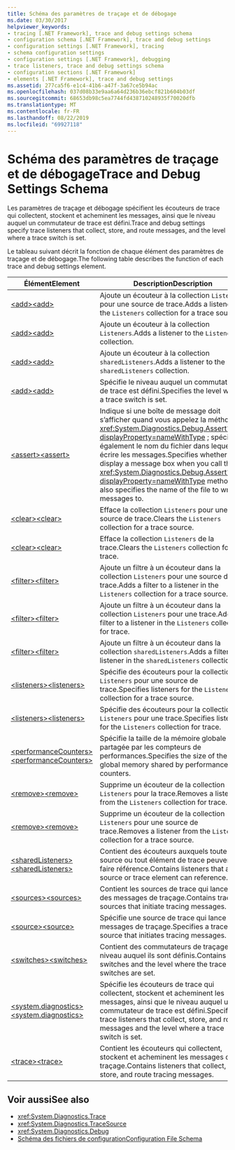 ```yaml
---
title: Schéma des paramètres de traçage et de débogage
ms.date: 03/30/2017
helpviewer_keywords:
- tracing [.NET Framework], trace and debug settings schema
- configuration schema [.NET Framework], trace and debug settings
- configuration settings [.NET Framework], tracing
- schema configuration settings
- configuration settings [.NET Framework], debugging
- trace listeners, trace and debug settings schema
- configuration sections [.NET Framework]
- elements [.NET Framework], trace and debug settings
ms.assetid: 277ca5f6-e1c4-41b6-a47f-3a67ce5b94ac
ms.openlocfilehash: 037d08b33e9aa6a64d236b36ebcf821b604b03df
ms.sourcegitcommit: 68653db98c5ea7744fd438710248935f70020dfb
ms.translationtype: MT
ms.contentlocale: fr-FR
ms.lasthandoff: 08/22/2019
ms.locfileid: "69927118"
---
```

# <a name="trace-and-debug-settings-schema"></a><span data-ttu-id="8e16a-102">Schéma des paramètres de traçage et de débogage</span><span class="sxs-lookup"><span data-stu-id="8e16a-102">Trace and Debug Settings Schema</span></span>
<span data-ttu-id="8e16a-103">Les paramètres de traçage et débogage spécifient les écouteurs de trace qui collectent, stockent et acheminent les messages, ainsi que le niveau auquel un commutateur de trace est défini.</span><span class="sxs-lookup"><span data-stu-id="8e16a-103">Trace and debug settings specify trace listeners that collect, store, and route messages, and the level where a trace switch is set.</span></span>  
  
 <span data-ttu-id="8e16a-104">Le tableau suivant décrit la fonction de chaque élément des paramètres de traçage et de débogage.</span><span class="sxs-lookup"><span data-stu-id="8e16a-104">The following table describes the function of each trace and debug settings element.</span></span>  
  
|<span data-ttu-id="8e16a-105">Élément</span><span class="sxs-lookup"><span data-stu-id="8e16a-105">Element</span></span>|<span data-ttu-id="8e16a-106">Description</span><span class="sxs-lookup"><span data-stu-id="8e16a-106">Description</span></span>|  
|-------------|-----------------|  
|[<span data-ttu-id="8e16a-107">\<add></span><span class="sxs-lookup"><span data-stu-id="8e16a-107">\<add></span></span>](add-element-for-listeners-for-source.md)|<span data-ttu-id="8e16a-108">Ajoute un écouteur à la collection `Listeners` pour une source de trace.</span><span class="sxs-lookup"><span data-stu-id="8e16a-108">Adds a listener to the `Listeners` collection for a trace source.</span></span>|  
|[<span data-ttu-id="8e16a-109">\<add></span><span class="sxs-lookup"><span data-stu-id="8e16a-109">\<add></span></span>](add-element-for-listeners-for-trace.md)|<span data-ttu-id="8e16a-110">Ajoute un écouteur à la collection `Listeners`.</span><span class="sxs-lookup"><span data-stu-id="8e16a-110">Adds a listener to the `Listeners` collection.</span></span>|  
|[<span data-ttu-id="8e16a-111">\<add></span><span class="sxs-lookup"><span data-stu-id="8e16a-111">\<add></span></span>](add-element-for-sharedlisteners.md)|<span data-ttu-id="8e16a-112">Ajoute un écouteur à la collection `sharedListeners`.</span><span class="sxs-lookup"><span data-stu-id="8e16a-112">Adds a listener to the `sharedListeners` collection.</span></span>|  
|[<span data-ttu-id="8e16a-113">\<add></span><span class="sxs-lookup"><span data-stu-id="8e16a-113">\<add></span></span>](add-element-for-switches.md)|<span data-ttu-id="8e16a-114">Spécifie le niveau auquel un commutateur de trace est défini.</span><span class="sxs-lookup"><span data-stu-id="8e16a-114">Specifies the level where a trace switch is set.</span></span>|  
|[<span data-ttu-id="8e16a-115">\<assert></span><span class="sxs-lookup"><span data-stu-id="8e16a-115">\<assert></span></span>](assert-element.md)|<span data-ttu-id="8e16a-116">Indique si une boîte de message doit s’afficher quand vous appelez la méthode <xref:System.Diagnostics.Debug.Assert%2A?displayProperty=nameWithType> ; spécifie également le nom du fichier dans lequel écrire les messages.</span><span class="sxs-lookup"><span data-stu-id="8e16a-116">Specifies whether to display a message box when you call the <xref:System.Diagnostics.Debug.Assert%2A?displayProperty=nameWithType> method; also specifies the name of the file to write messages to.</span></span>|  
|[<span data-ttu-id="8e16a-117">\<clear></span><span class="sxs-lookup"><span data-stu-id="8e16a-117">\<clear></span></span>](clear-element-for-listeners-for-source.md)|<span data-ttu-id="8e16a-118">Efface la collection `Listeners` pour une source de trace.</span><span class="sxs-lookup"><span data-stu-id="8e16a-118">Clears the `Listeners` collection for a trace source.</span></span>|  
|[<span data-ttu-id="8e16a-119">\<clear></span><span class="sxs-lookup"><span data-stu-id="8e16a-119">\<clear></span></span>](clear-element-for-listeners-for-trace.md)|<span data-ttu-id="8e16a-120">Efface la collection `Listeners` de la trace.</span><span class="sxs-lookup"><span data-stu-id="8e16a-120">Clears the `Listeners` collection for trace.</span></span>|  
|[<span data-ttu-id="8e16a-121">\<filter></span><span class="sxs-lookup"><span data-stu-id="8e16a-121">\<filter></span></span>](filter-element-for-add-for-listeners-for-source.md)|<span data-ttu-id="8e16a-122">Ajoute un filtre à un écouteur dans la collection `Listeners` pour une source de trace.</span><span class="sxs-lookup"><span data-stu-id="8e16a-122">Adds a filter to a listener in the `Listeners` collection for a trace source.</span></span>|  
|[<span data-ttu-id="8e16a-123">\<filter></span><span class="sxs-lookup"><span data-stu-id="8e16a-123">\<filter></span></span>](filter-element-for-add-for-listeners-for-trace.md)|<span data-ttu-id="8e16a-124">Ajoute un filtre à un écouteur dans la collection `Listeners` pour une trace.</span><span class="sxs-lookup"><span data-stu-id="8e16a-124">Adds a filter to a listener in the `Listeners` collection for trace.</span></span>|  
|[<span data-ttu-id="8e16a-125">\<filter></span><span class="sxs-lookup"><span data-stu-id="8e16a-125">\<filter></span></span>](filter-element-for-add-for-sharedlisteners.md)|<span data-ttu-id="8e16a-126">Ajoute un filtre à un écouteur dans la collection `sharedListeners`.</span><span class="sxs-lookup"><span data-stu-id="8e16a-126">Adds a filter to a listener in the `sharedListeners` collection.</span></span>|  
|[<span data-ttu-id="8e16a-127">\<listeners></span><span class="sxs-lookup"><span data-stu-id="8e16a-127">\<listeners></span></span>](listeners-element-for-source.md)|<span data-ttu-id="8e16a-128">Spécifie des écouteurs pour la collection `Listeners` pour une source de trace.</span><span class="sxs-lookup"><span data-stu-id="8e16a-128">Specifies listeners for the `Listeners` collection for a trace source.</span></span>|  
|[<span data-ttu-id="8e16a-129">\<listeners></span><span class="sxs-lookup"><span data-stu-id="8e16a-129">\<listeners></span></span>](listeners-element-for-trace.md)|<span data-ttu-id="8e16a-130">Spécifie des écouteurs pour la collection `Listeners` pour une trace.</span><span class="sxs-lookup"><span data-stu-id="8e16a-130">Specifies listeners for the `Listeners` collection for trace.</span></span>|  
|[<span data-ttu-id="8e16a-131">\<performanceCounters></span><span class="sxs-lookup"><span data-stu-id="8e16a-131">\<performanceCounters></span></span>](performancecounters-element.md)|<span data-ttu-id="8e16a-132">Spécifie la taille de la mémoire globale partagée par les compteurs de performances.</span><span class="sxs-lookup"><span data-stu-id="8e16a-132">Specifies the size of the global memory shared by performance counters.</span></span>|  
|[<span data-ttu-id="8e16a-133">\<remove></span><span class="sxs-lookup"><span data-stu-id="8e16a-133">\<remove></span></span>](remove-element-for-listeners-for-trace.md)|<span data-ttu-id="8e16a-134">Supprime un écouteur de la collection `Listeners` pour la trace.</span><span class="sxs-lookup"><span data-stu-id="8e16a-134">Removes a listener from the `Listeners` collection for trace.</span></span>|  
|[<span data-ttu-id="8e16a-135">\<remove></span><span class="sxs-lookup"><span data-stu-id="8e16a-135">\<remove></span></span>](remove-element-for-listeners-for-source.md)|<span data-ttu-id="8e16a-136">Supprime un écouteur de la collection `Listeners` pour une source de trace.</span><span class="sxs-lookup"><span data-stu-id="8e16a-136">Removes a listener from the `Listeners` collection for a trace source.</span></span>|  
|[<span data-ttu-id="8e16a-137">\<sharedListeners></span><span class="sxs-lookup"><span data-stu-id="8e16a-137">\<sharedListeners></span></span>](sharedlisteners-element.md)|<span data-ttu-id="8e16a-138">Contient des écouteurs auxquels toute source ou tout élément de trace peuvent faire référence.</span><span class="sxs-lookup"><span data-stu-id="8e16a-138">Contains listeners that any source or trace element can reference.</span></span>|  
|[<span data-ttu-id="8e16a-139">\<sources></span><span class="sxs-lookup"><span data-stu-id="8e16a-139">\<sources></span></span>](sources-element.md)|<span data-ttu-id="8e16a-140">Contient les sources de trace qui lancent des messages de traçage.</span><span class="sxs-lookup"><span data-stu-id="8e16a-140">Contains trace sources that initiate tracing messages.</span></span>|  
|[<span data-ttu-id="8e16a-141">\<source></span><span class="sxs-lookup"><span data-stu-id="8e16a-141">\<source></span></span>](source-element.md)|<span data-ttu-id="8e16a-142">Spécifie une source de trace qui lance des messages de traçage.</span><span class="sxs-lookup"><span data-stu-id="8e16a-142">Specifies a trace source that initiates tracing messages.</span></span>|  
|[<span data-ttu-id="8e16a-143">\<switches></span><span class="sxs-lookup"><span data-stu-id="8e16a-143">\<switches></span></span>](switches-element.md)|<span data-ttu-id="8e16a-144">Contient des commutateurs de traçage et le niveau auquel ils sont définis.</span><span class="sxs-lookup"><span data-stu-id="8e16a-144">Contains trace switches and the level where the trace switches are set.</span></span>|  
|[<span data-ttu-id="8e16a-145">\<system.diagnostics></span><span class="sxs-lookup"><span data-stu-id="8e16a-145">\<system.diagnostics></span></span>](system-diagnostics-element.md)|<span data-ttu-id="8e16a-146">Spécifie les écouteurs de trace qui collectent, stockent et acheminent les messages, ainsi que le niveau auquel un commutateur de trace est défini.</span><span class="sxs-lookup"><span data-stu-id="8e16a-146">Specifies trace listeners that collect, store, and route messages and the level where a trace switch is set.</span></span>|  
|[<span data-ttu-id="8e16a-147">\<trace></span><span class="sxs-lookup"><span data-stu-id="8e16a-147">\<trace></span></span>](trace-element.md)|<span data-ttu-id="8e16a-148">Contient les écouteurs qui collectent, stockent et acheminent les messages de traçage.</span><span class="sxs-lookup"><span data-stu-id="8e16a-148">Contains listeners that collect, store, and route tracing messages.</span></span>|  
  
## <a name="see-also"></a><span data-ttu-id="8e16a-149">Voir aussi</span><span class="sxs-lookup"><span data-stu-id="8e16a-149">See also</span></span>

- <xref:System.Diagnostics.Trace>
- <xref:System.Diagnostics.TraceSource>
- <xref:System.Diagnostics.Debug>
- [<span data-ttu-id="8e16a-150">Schéma des fichiers de configuration</span><span class="sxs-lookup"><span data-stu-id="8e16a-150">Configuration File Schema</span></span>](../index.md)
